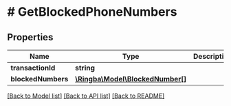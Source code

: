 # # GetBlockedPhoneNumbers

## Properties

Name | Type | Description | Notes
------------ | ------------- | ------------- | -------------
**transactionId** | **string** |  |
**blockedNumbers** | [**\Ringba\Model\BlockedNumber[]**](BlockedNumber.md) |  |

[[Back to Model list]](../../README.md#models) [[Back to API list]](../../README.md#endpoints) [[Back to README]](../../README.md)

